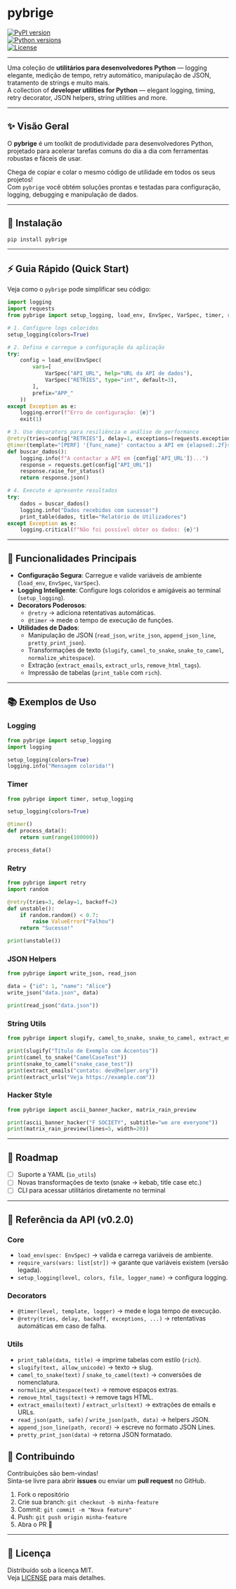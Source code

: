 # pybrige

[![PyPI version](https://img.shields.io/pypi/v/pydevhelper.svg)](https://pypi.org/project/pydevhelper/)  
[![Python versions](https://img.shields.io/pypi/pyversions/pydevhelper.svg)](https://pypi.org/project/pydevhelper/)  
[![License](https://img.shields.io/pypi/l/pydevhelper.svg)](https://github.com/juliobrige/DevHelper/blob/main/LICENSE)

---

Uma coleção de **utilitários para desenvolvedores Python** — logging elegante, medição de tempo, retry automático, manipulação de JSON, tratamento de strings e muito mais.  
A collection of **developer utilities for Python** — elegant logging, timing, retry decorator, JSON helpers, string utilities and more.

---

## ✨ Visão Geral

O **pybrige** é um toolkit de produtividade para desenvolvedores Python, projetado para acelerar tarefas comuns do dia a dia com ferramentas robustas e fáceis de usar.  

Chega de copiar e colar o mesmo código de utilidade em todos os seus projetos!  
Com `pybrige` você obtém soluções prontas e testadas para configuração, logging, debugging e manipulação de dados.

---

## 🚀 Instalação

```bash
pip install pybrige
```

---

## ⚡ Guia Rápido (Quick Start)

Veja como o `pybrige` pode simplificar seu código:

```python
import logging
import requests
from pybrige import setup_logging, load_env, EnvSpec, VarSpec, timer, retry, print_table

# 1. Configure logs coloridos
setup_logging(colors=True)

# 2. Defina e carregue a configuração da aplicação
try:
    config = load_env(EnvSpec(
        vars=[
            VarSpec("API_URL", help="URL da API de dados"),
            VarSpec("RETRIES", type="int", default=3),
        ],
        prefix="APP_"
    ))
except Exception as e:
    logging.error(f"Erro de configuração: {e}")
    exit(1)

# 3. Use decorators para resiliência e análise de performance
@retry(tries=config["RETRIES"], delay=1, exceptions=(requests.exceptions.RequestException,))
@timer(template="[PERF] '{func_name}' contactou a API em {elapsed:.2f}s")
def buscar_dados():
    logging.info(f"A contactar a API em {config['API_URL']}...")
    response = requests.get(config["API_URL"])
    response.raise_for_status()
    return response.json()

# 4. Execute e apresente resultados
try:
    dados = buscar_dados()
    logging.info("Dados recebidos com sucesso!")
    print_table(dados, title="Relatório de Utilizadores")
except Exception as e:
    logging.critical(f"Não foi possível obter os dados: {e}")
```

---

## 🔧 Funcionalidades Principais

- **Configuração Segura**: Carregue e valide variáveis de ambiente (`load_env`, `EnvSpec`, `VarSpec`).
- **Logging Inteligente**: Configure logs coloridos e amigáveis ao terminal (`setup_logging`).
- **Decorators Poderosos**: 
  - `@retry` → adiciona retentativas automáticas.  
  - `@timer` → mede o tempo de execução de funções.
- **Utilidades de Dados**:  
  - Manipulação de JSON (`read_json`, `write_json`, `append_json_line`, `pretty_print_json`).  
  - Transformações de texto (`slugify`, `camel_to_snake`, `snake_to_camel`, `normalize_whitespace`).  
  - Extração (`extract_emails`, `extract_urls`, `remove_html_tags`).  
  - Impressão de tabelas (`print_table` com `rich`).

---

## 📚 Exemplos de Uso

### Logging
```python
from pybrige import setup_logging
import logging

setup_logging(colors=True)
logging.info("Mensagem colorida!")
```

### Timer
```python
from pybrige import timer, setup_logging

setup_logging(colors=True)

@timer()
def process_data():
    return sum(range(100000))

process_data()
```

### Retry
```python
from pybrige import retry
import random

@retry(tries=3, delay=1, backoff=2)
def unstable():
    if random.random() < 0.7:
        raise ValueError("Falhou")
    return "Sucesso!"

print(unstable())
```

### JSON Helpers
```python
from pybrige import write_json, read_json

data = {"id": 1, "name": "Alice"}
write_json("data.json", data)

print(read_json("data.json"))
```

### String Utils
```python
from pybrige import slugify, camel_to_snake, snake_to_camel, extract_emails, extract_urls

print(slugify("Título de Exemplo com Áccentos"))  
print(camel_to_snake("CamelCaseTest"))  
print(snake_to_camel("snake_case_test"))  
print(extract_emails("contato: dev@helper.org"))  
print(extract_urls("Veja https://example.com"))  
```

### Hacker Style
```python
from pybrige import ascii_banner_hacker, matrix_rain_preview

print(ascii_banner_hacker("F SOCIETY", subtitle="we are everyone"))
print(matrix_rain_preview(lines=5, width=20))
```

---

## 📌 Roadmap

- [ ] Suporte a YAML (`io_utils`)  
- [ ] Novas transformações de texto (snake → kebab, title case etc.)  
- [ ] CLI para acessar utilitários diretamente no terminal  

---

## 📖 Referência da API (v0.2.0)

### Core
- `load_env(spec: EnvSpec)` → valida e carrega variáveis de ambiente.  
- `require_vars(vars: list[str])` → garante que variáveis existem (versão legada).  
- `setup_logging(level, colors, file, logger_name)` → configura logging.  

### Decorators
- `@timer(level, template, logger)` → mede e loga tempo de execução.  
- `@retry(tries, delay, backoff, exceptions, ...)` → retentativas automáticas em caso de falha.  

### Utils
- `print_table(data, title)` → imprime tabelas com estilo (`rich`).  
- `slugify(text, allow_unicode)` → texto → slug.  
- `camel_to_snake(text)` / `snake_to_camel(text)` → conversões de nomenclatura.  
- `normalize_whitespace(text)` → remove espaços extras.  
- `remove_html_tags(text)` → remove tags HTML.  
- `extract_emails(text)` / `extract_urls(text)` → extrações de emails e URLs.  
- `read_json(path, safe)` / `write_json(path, data)` → helpers JSON.  
- `append_json_line(path, record)` → escreve no formato JSON Lines.  
- `pretty_print_json(data)` → retorna JSON formatado.  





## 🤝 Contribuindo

Contribuições são bem-vindas!  
Sinta-se livre para abrir **issues** ou enviar um **pull request** no GitHub.  

1. Fork o repositório  
2. Crie sua branch: `git checkout -b minha-feature`  
3. Commit: `git commit -m "Nova feature"`  
4. Push: `git push origin minha-feature`  
5. Abra o PR 🚀  

---

## 📄 Licença

Distribuído sob a licença MIT.  
Veja [LICENSE](LICENSE) para mais detalhes.
